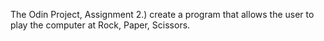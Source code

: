The Odin Project, Assignment 2.) create a program that allows the user to play the computer at Rock, Paper, Scissors.
